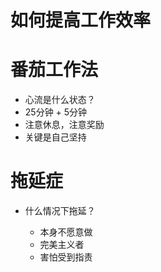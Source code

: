 # 如何提高工作效率

# 番茄工作法

- 心流是什么状态？
- 25分钟 + 5分钟
- 注意休息，注意奖励
- 关键是自己坚持

# 拖延症

- 什么情况下拖延？

  - 本身不愿意做
  - 完美主义者
  - 害怕受到指责
